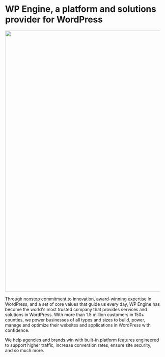 # WP Engine, a platform and solutions provider for WordPress

<a href="https://wpeng.in/about/" rel="nofollow"><img width="848" alt="" src="https://github.com/user-attachments/assets/bfd4d30c-c2f7-42d2-b523-d20da5a3d006" style="max-width: 100%;"></a>

Through nonstop commitment to innovation, award-winning expertise in WordPress, and a set of core values that guide us every day, WP Engine has become the world's most trusted company that provides services and solutions in WordPress. With more than 1.5 million customers in 150+ counties, we power businesses of all types and sizes to build, power, manage and optimize their websites and applications in WordPress with confidence.

We help agencies and brands win with built-in platform features engineered to support higher traffic, increase conversion rates, ensure site security, and so much more. 
